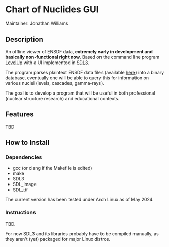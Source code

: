 # **Chart of Nuclides GUI**

Maintainer: Jonathan Williams

## Description

An offline viewer of ENSDF data, **extremely early in development and basically non-functional right now**.  Based on the command line program [LevelUp](https://github.com/e-j-w/LevelUp) with a UI implemented in [SDL3](https://github.com/libsdl-org/SDL).

The program parses plaintext ENSDF data files (available [here](https://www.nndc.bnl.gov/ensarchivals/)) into a binary database, eventually one will be able to query this for information on various nuclei (levels, cascades, gamma-rays).

The goal is to develop a program that will be useful in both professional (nuclear structure research) and educational contexts.

## Features

TBD

## How to Install

### Dependencies

* gcc (or clang if the Makefile is edited)
* make
* SDL3
* SDL_image
* SDL_ttf

The current version has been tested under Arch Linux as of May 2024.

### Instructions

TBD.

For now SDL3 and its libraries probably have to be compiled manually, as they aren't (yet) packaged for major Linux distros.